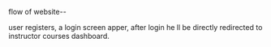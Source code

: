 flow of website--

user registers, a login screen apper, after login he ll be directly redirected to instructor courses dashboard.
